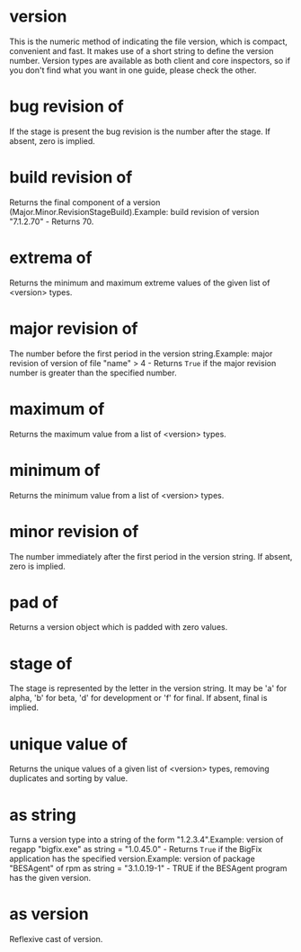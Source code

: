 # version

This is the numeric method of indicating the file version, which is compact, convenient and fast. It makes use of a short string to define the version number. Version types are available as both client and core inspectors, so if you don&#39;t find what you want in one guide, please check the other.

# bug revision of <version>

If the stage is present the bug revision is the number after the stage. If absent, zero is implied.

# build revision of <version>

Returns the final component of a version (Major.Minor.RevisionStageBuild).Example: build revision of version &quot;7.1.2.70&quot; - Returns 70.

# extrema of <version>

Returns the minimum and maximum extreme values of the given list of &lt;version&gt; types.

# major revision of <version>

The number before the first period in the version string.Example: major revision of version of file &quot;name&quot; &gt; 4 - Returns `True` if the major revision number is greater than the specified number.

# maximum of <version>

Returns the maximum value from a list of &lt;version&gt; types.

# minimum of <version>

Returns the minimum value from a list of &lt;version&gt; types.

# minor revision of <version>

The number immediately after the first period in the version string. If absent, zero is implied.

# pad of <version>

Returns a version object which is padded with zero values.

# stage of <version>

The stage is represented by the letter in the version string. It may be &#39;a&#39; for alpha, &#39;b&#39; for beta, &#39;d&#39; for development or &#39;f&#39; for final. If absent, final is implied.

# unique value of <version>

Returns the unique values of a given list of &lt;version&gt; types, removing duplicates and sorting by value.

# <version> as string

Turns a version type into a string of the form &quot;1.2.3.4&quot;.Example: version of regapp &quot;bigfix.exe&quot; as string = &quot;1.0.45.0&quot; - Returns `True` if the BigFix application has the specified version.Example: version of package &quot;BESAgent&quot; of rpm as string = &quot;3.1.0.19-1&quot; - TRUE if the BESAgent program has the given version.

# <version> as version

Reflexive cast of version.
